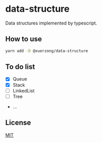 # data-structure

Data structures implemented by typescript.

## How to use

```bash
yarn add -D @xuerzong/data-structure
```

## To do list

- [x] Queue
- [x] Stack
- [ ] LinkedList
- [ ] Tree
- ...

## License

[MIT](./LICENSE)
